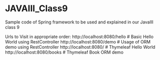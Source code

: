 # JAVAIII_Class9
Sample code of Spring framework to be used and explained in our JavaIII class 9

Urls to Visit in appropriate order:
http://localhost:8080/hello    # Basic Hello World using RestController
http://localhost:8080/demo     # Usage of ORM demo using RestController
http://localhost:8080/         # Thymeleaf Hello World
http://localhost:8080/books    # Thymeleaf Book ORM demo
